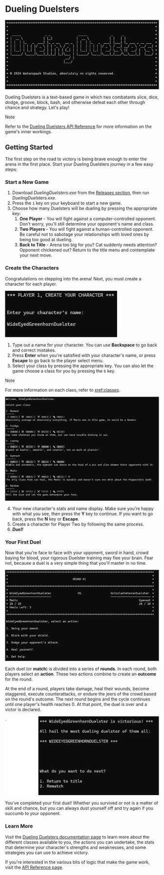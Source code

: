 # Dueling Duelsters

![The Dueling Duelsters title screen welcomes you to the arena.](./docs/images/dueling-duelsters-title.png)

Dueling Duelsters is a text-based game in which two combatants slice, dice, dodge, groove, block, bash, and otherwise defeat each other through chance and strategy. Let's play!

> [!NOTE]
> Refer to the [Dueling Duelsters API Reference](https://polyrhythmicdrop.github.io/DuelingDuelsters/api/DuelingDuelsters.Classes.html) for more information on the game's inner workings.

## Getting Started

The first step on the road to victory is being brave enough to enter the arena in the first place. Start your Dueling Duelsters journey in a few easy steps:

### Start a New Game

1. Download *DuelingDuelsters.exe* from the [Releases section](https://github.com/PolyrhythmicDrop/DuelingDuelsters/releases), then run *DuelingDuelsters.exe*.
2. Press the `1` key on your keyboard to start a new game.
3. Choose how many Duelsters will be dueling by pressing the appropriate key:
   1. **One Player** - You will fight against a computer-controlled opponent. Don't worry, you'll still determine your opponent's name and class.
   2. **Two Players** - You will fight against a human-controlled opponent. Be careful not to sabotage your relationships with loved ones by being too good at dueling.
   3. **Back to Title** - Arena too big for you? Cat suddenly needs attention? Opponent chickened out? Return to the title menu and contemplate your next move.

### Create the Characters

Congratulations on stepping into the arena! Next, you must create a character for each player.

![The Dueling Duelsters character creation screen for Player One. The screen reads "PLAYER ONE, CREATE YOUR CHARACTER" in all caps and "Enter your character's name" below it. The player has entered a name of "WideEyedGreenhornDuelster".](./docs/images/dueling-duelsters-character-name.png) 

1. Type out a name for your character. You can use **Backspace** to go back and correct mistakes.
2. Press **Enter** when you're satisfied with your character's name, or press **Escape** to go back to the player select menu.
3. Select your class by pressing the appropriate key. You can also let the game choose a class for you by pressing the `6` key. 

> [!NOTE]
> For more information on each class, refer to <xref:classes>.

![The Dueling Duelsters class selection screen. The player is presented with a choice of five classes (Normie, Fridge, Leeroy, Gymnast, and Medic) and a Random option. Each class has a list of stats and a short description.](./docs/images/dueling-duelsters-class-selection.png)

4. Your new character's stats and name display. Make sure you're happy with what you see, then press the **Y** key to continue. If you want to go back, press the **N** key or **Escape**.
5. Create a character for Player Two by following the same process.
6. ***Duel!***

### Your First Duel

Now that you're face to face with your opponent, sword in hand, crowd baying for blood, your rigorous Duelster training may flee your brain. Fear not, because a duel is a very simple thing that you'll master in no time.

![The Dueling Duelsters action select screen during a match. The player has a choice of actions (swing, block, dodge, or heal) as well as the option to enter a help screen.](./docs/images/dueling-duelsters-match-actions.png)

Each duel (or **match**) is divided into a series of **rounds**. In each round, both players select an **action**. These two actions combine to create an **outcome** for the round.

At the end of a round, players take damage, heal their wounds, become staggered, execute counterattacks, or endure the jeers of the crowd based on the round's outcome. The next round begins and the cycle continues until one player's health reaches 0. At that point, the duel is over and a victor is declared.

![The victory screen for a match of Dueling Duelsters. The new player managed to eke out a victory over the grizzled veteran!](./docs/images/dueling-duelsters-victory.png)

You've completed your first duel! Whether you survived or not is a matter of skill and chance, but you can always dust yourself off and try again if you succumb to your opponent.

### Learn More

Visit the [Dueling Duelsters documentation page](https://polyrhythmicdrop.github.io/DuelingDuelsters/) to learn more about the different classes available to you, the actions you can undertake, the stats that determine your character's strengths and weaknesses, and some strategies you can use to achieve victory.

If you're interested in the various bits of logic that make the game work, visit the [API Reference page](https://polyrhythmicdrop.github.io/DuelingDuelsters/api/DuelingDuelsters.Classes.html).